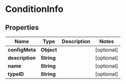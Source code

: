 

# ConditionInfo


## Properties

| Name | Type | Description | Notes |
|------------ | ------------- | ------------- | -------------|
|**configMeta** | **Object** |  |  [optional] |
|**description** | **String** |  |  [optional] |
|**name** | **String** |  |  [optional] |
|**typeID** | **String** |  |  [optional] |




